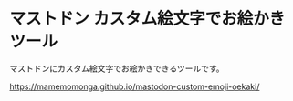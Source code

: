 # マストドン カスタム絵文字でお絵かきツール

マストドンにカスタム絵文字でお絵かきできるツールです。

https://mamemomonga.github.io/mastodon-custom-emoji-oekaki/
